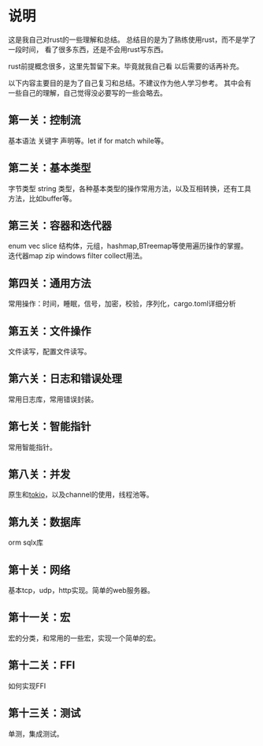 # 说明

这是我自己对rust的一些理解和总结。
总结目的是为了熟练使用rust，而不是学了一段时间，
看了很多东西，还是不会用rust写东西。


rust前提概念很多，这里先暂留下来。毕竟就我自己看
以后需要的话再补充。

以下内容主要目的是为了自己复习和总结。不建议作为他人学习参考。
其中会有一些自己的理解，自己觉得没必要写的一些会略去。
## 第一关：控制流
基本语法 关键字 声明等。let if for match while等。
## 第二关：基本类型
字节类型 string 类型，各种基本类型的操作常用方法，以及互相转换，还有工具方法，比如buffer等。
## 第三关：容器和迭代器
enum vec slice 结构体，元组，hashmap,BTreemap等使用遍历操作的掌握。
迭代器map zip windows filter collect用法。
## 第四关：通用方法
常用操作：时间，睡眠，信号，加密，校验，序列化，cargo.toml详细分析
## 第五关：文件操作
文件读写，配置文件读写。
## 第六关：日志和错误处理
常用日志库，常用错误封装。
## 第七关：智能指针
常用智能指针。
## 第八关：并发
原生和[tokio](https://github.com/tokio-rs/tokio)，以及channel的使用，线程池等。
## 第九关：数据库
orm sqlx库
## 第十关：网络
基本tcp，udp，http实现。简单的web服务器。
## 第十一关：宏
宏的分类，和常用的一些宏，实现一个简单的宏。
## 第十二关：FFI
如何实现FFI
## 第十三关：测试
单测，集成测试。